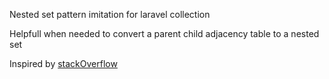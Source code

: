 <p>Nested set pattern imitation for laravel collection</p>
<p>Helpfull when needed to convert a parent child adjacency table to a nested set</p>
<p>Inspired by <a href="https://stackoverflow.com/questions/4664517/how-do-you-convert-a-parent-child-adjacency-table-to-a-nested-set-using-php-an">stackOverflow</a></p>
